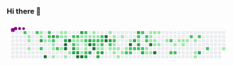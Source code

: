 ### Hi there 👋

<!--
**IonaSantana/IonaSantana** is a ✨ _special_ ✨ repository because its `README.md` (this file) appears on your GitHub profile.

Here are some ideas to get you started:

- 🔭 I’m currently working on ...
- 🌱 I’m currently learning ...
- 👯 I’m looking to collaborate on ...
- 🤔 I’m looking for help with ...
- 💬 Ask me about ...
- 📫 How to reach me: ...
- 😄 Pronouns: ...
- ⚡ Fun fact: ...
-->



<svg viewBox="-16 -32 880 192" width="880" height="192" xmlns="http://www.w3.org/2000/svg"><style>@keyframes c0{60.69%{fill:var(--c2)}60.71%,to{fill:var(--ce)}}@keyframes c1{.99%{fill:var(--c1)}1.01%,to{fill:var(--ce)}}@keyframes c2{1.15%{fill:var(--c1)}1.17%,to{fill:var(--ce)}}@keyframes c3{1.48%{fill:var(--c1)}1.5%,to{fill:var(--ce)}}@keyframes c4{60.19%{fill:var(--c2)}60.21%,to{fill:var(--ce)}}@keyframes c5{6.96%{fill:var(--c1)}6.98%,to{fill:var(--ce)}}@keyframes c6{7.12%{fill:var(--c1)}7.14%,to{fill:var(--ce)}}@keyframes c7{81.91%{fill:var(--c3)}81.93%,to{fill:var(--ce)}}@keyframes c8{59.36%{fill:var(--c2)}59.38%,to{fill:var(--ce)}}@keyframes c9{2.48%{fill:var(--c1)}2.5%,to{fill:var(--ce)}}@keyframes ca{97.34%{fill:var(--c4)}97.36%,to{fill:var(--ce)}}@keyframes cb{58.03%{fill:var(--c2)}58.05%,to{fill:var(--ce)}}@keyframes cc{58.2%{fill:var(--c2)}58.22%,to{fill:var(--ce)}}@keyframes cd{2.64%{fill:var(--c1)}2.66%,to{fill:var(--ce)}}@keyframes ce{81.25%{fill:var(--c3)}81.27%,to{fill:var(--ce)}}@keyframes cf{58.53%{fill:var(--c2)}58.55%,to{fill:var(--ce)}}@keyframes cg{2.98%{fill:var(--c1)}3%,to{fill:var(--ce)}}@keyframes ch{3.14%{fill:var(--c1)}3.16%,to{fill:var(--ce)}}@keyframes ci{3.47%{fill:var(--c1)}3.49%,to{fill:var(--ce)}}@keyframes cj{57.54%{fill:var(--c2)}57.56%,to{fill:var(--ce)}}@keyframes ck{57.04%{fill:var(--c2)}57.06%,to{fill:var(--ce)}}@keyframes cl{5.79%{fill:var(--c1)}5.81%,to{fill:var(--ce)}}@keyframes cm{5.3%{fill:var(--c1)}5.32%,to{fill:var(--ce)}}@keyframes cn{4.8%{fill:var(--c1)}4.82%,to{fill:var(--ce)}}@keyframes co{5.63%{fill:var(--c1)}5.65%,to{fill:var(--ce)}}@keyframes cp{5.46%{fill:var(--c1)}5.48%,to{fill:var(--ce)}}@keyframes cq{80.59%{fill:var(--c3)}80.61%,to{fill:var(--ce)}}@keyframes cr{95.35%{fill:var(--c4)}95.37%,to{fill:var(--ce)}}@keyframes cs{95.18%{fill:var(--c4)}95.2%,to{fill:var(--ce)}}@keyframes ct{3.97%{fill:var(--c1)}3.99%,to{fill:var(--ce)}}@keyframes cu{95.68%{fill:var(--c4)}95.7%,to{fill:var(--ce)}}@keyframes cv{4.3%{fill:var(--c1)}4.32%,to{fill:var(--ce)}}@keyframes cw{42.94%{fill:var(--c2)}42.96%,to{fill:var(--ce)}}@keyframes cx{42.78%{fill:var(--c1)}42.8%,to{fill:var(--ce)}}@keyframes cy{55.88%{fill:var(--c2)}55.9%,to{fill:var(--ce)}}@keyframes cz{84.24%{fill:var(--c3)}84.26%,to{fill:var(--ce)}}@keyframes c10{83.74%{fill:var(--c3)}83.76%,to{fill:var(--ce)}}@keyframes c11{55.38%{fill:var(--c2)}55.4%,to{fill:var(--ce)}}@keyframes c12{32.66%{fill:var(--c1)}32.68%,to{fill:var(--ce)}}@keyframes c13{32.83%{fill:var(--c1)}32.85%,to{fill:var(--ce)}}@keyframes c14{33.66%{fill:var(--c1)}33.68%,to{fill:var(--ce)}}@keyframes c15{83.9%{fill:var(--c3)}83.92%,to{fill:var(--ce)}}@keyframes c16{94.35%{fill:var(--c4)}94.37%,to{fill:var(--ce)}}@keyframes c17{79.59%{fill:var(--c3)}79.61%,to{fill:var(--ce)}}@keyframes c18{32.33%{fill:var(--c1)}32.35%,to{fill:var(--ce)}}@keyframes c19{32.49%{fill:var(--c1)}32.51%,to{fill:var(--ce)}}@keyframes c1a{41.62%{fill:var(--c1)}41.64%,to{fill:var(--ce)}}@keyframes c1b{94.19%{fill:var(--c4)}94.21%,to{fill:var(--ce)}}@keyframes c1c{54.55%{fill:var(--c2)}54.57%,to{fill:var(--ce)}}@keyframes c1d{32.16%{fill:var(--c1)}32.18%,to{fill:var(--ce)}}@keyframes c1e{54.88%{fill:var(--c2)}54.9%,to{fill:var(--ce)}}@keyframes c1f{33.16%{fill:var(--c1)}33.18%,to{fill:var(--ce)}}@keyframes c1g{33.32%{fill:var(--c1)}33.34%,to{fill:var(--ce)}}@keyframes c1h{41.78%{fill:var(--c2)}41.8%,to{fill:var(--ce)}}@keyframes c1i{85.4%{fill:var(--c3)}85.42%,to{fill:var(--ce)}}@keyframes c1j{32%{fill:var(--c1)}32.02%,to{fill:var(--ce)}}@keyframes c1k{78.93%{fill:var(--c3)}78.95%,to{fill:var(--ce)}}@keyframes c1l{87.39%{fill:var(--c4)}87.41%,to{fill:var(--ce)}}@keyframes c1m{85.06%{fill:var(--c3)}85.08%,to{fill:var(--ce)}}@keyframes c1n{9.77%{fill:var(--c1)}9.79%,to{fill:var(--ce)}}@keyframes c1o{9.94%{fill:var(--c1)}9.96%,to{fill:var(--ce)}}@keyframes c1p{53.89%{fill:var(--c2)}53.91%,to{fill:var(--ce)}}@keyframes c1q{78.6%{fill:var(--c3)}78.62%,to{fill:var(--ce)}}@keyframes c1r{87.05%{fill:var(--c4)}87.07%,to{fill:var(--ce)}}@keyframes c1s{10.11%{fill:var(--c1)}10.13%,to{fill:var(--ce)}}@keyframes c1t{53.72%{fill:var(--c2)}53.74%,to{fill:var(--ce)}}@keyframes c1u{37.64%{fill:var(--c1)}37.66%,to{fill:var(--ce)}}@keyframes c1v{37.47%{fill:var(--c1)}37.49%,to{fill:var(--ce)}}@keyframes c1w{64.83%{fill:var(--c2)}64.85%,to{fill:var(--ce)}}@keyframes c1x{86.56%{fill:var(--c3)}86.58%,to{fill:var(--ce)}}@keyframes c1y{53.39%{fill:var(--c2)}53.41%,to{fill:var(--ce)}}@keyframes c1z{53.22%{fill:var(--c2)}53.24%,to{fill:var(--ce)}}@keyframes c20{37.8%{fill:var(--c2)}37.82%,to{fill:var(--ce)}}@keyframes c21{37.3%{fill:var(--c1)}37.32%,to{fill:var(--ce)}}@keyframes c22{86.23%{fill:var(--c3)}86.25%,to{fill:var(--ce)}}@keyframes c23{88.38%{fill:var(--c4)}88.4%,to{fill:var(--ce)}}@keyframes c24{88.22%{fill:var(--c4)}88.24%,to{fill:var(--ce)}}@keyframes c25{10.77%{fill:var(--c1)}10.79%,to{fill:var(--ce)}}@keyframes c26{77.77%{fill:var(--c3)}77.79%,to{fill:var(--ce)}}@keyframes c27{52.73%{fill:var(--c2)}52.75%,to{fill:var(--ce)}}@keyframes c28{14.42%{fill:var(--c1)}14.44%,to{fill:var(--ce)}}@keyframes c29{11.1%{fill:var(--c1)}11.12%,to{fill:var(--ce)}}@keyframes c2a{52.39%{fill:var(--c2)}52.41%,to{fill:var(--ce)}}@keyframes c2b{13.09%{fill:var(--c1)}13.11%,to{fill:var(--ce)}}@keyframes c2c{12.93%{fill:var(--c1)}12.95%,to{fill:var(--ce)}}@keyframes c2d{14.09%{fill:var(--c1)}14.11%,to{fill:var(--ce)}}@keyframes c2e{12.76%{fill:var(--c1)}12.78%,to{fill:var(--ce)}}@keyframes c2f{15.08%{fill:var(--c1)}15.1%,to{fill:var(--ce)}}@keyframes c2g{11.43%{fill:var(--c1)}11.45%,to{fill:var(--ce)}}@keyframes c2h{13.75%{fill:var(--c1)}13.77%,to{fill:var(--ce)}}@keyframes c2i{12.43%{fill:var(--c1)}12.45%,to{fill:var(--ce)}}@keyframes c2j{51.4%{fill:var(--c2)}51.42%,to{fill:var(--ce)}}@keyframes c2k{11.93%{fill:var(--c1)}11.95%,to{fill:var(--ce)}}@keyframes c2l{89.71%{fill:var(--c4)}89.73%,to{fill:var(--ce)}}@keyframes c2m{51.07%{fill:var(--c2)}51.09%,to{fill:var(--ce)}}@keyframes c2n{51.23%{fill:var(--c2)}51.25%,to{fill:var(--ce)}}@keyframes c2o{75.78%{fill:var(--c3)}75.8%,to{fill:var(--ce)}}@keyframes c2p{50.9%{fill:var(--c2)}50.92%,to{fill:var(--ce)}}@keyframes c2q{76.28%{fill:var(--c3)}76.3%,to{fill:var(--ce)}}@keyframes c2r{48.58%{fill:var(--c2)}48.6%,to{fill:var(--ce)}}@keyframes c2s{48.41%{fill:var(--c1)}48.43%,to{fill:var(--ce)}}@keyframes c2t{75.45%{fill:var(--c3)}75.47%,to{fill:var(--ce)}}@keyframes c2u{50.74%{fill:var(--c2)}50.76%,to{fill:var(--ce)}}@keyframes c2v{49.58%{fill:var(--c2)}49.6%,to{fill:var(--ce)}}@keyframes c2w{50.57%{fill:var(--c2)}50.59%,to{fill:var(--ce)}}@keyframes c2x{74.95%{fill:var(--c3)}74.97%,to{fill:var(--ce)}}@keyframes c2y{48.91%{fill:var(--c2)}48.93%,to{fill:var(--ce)}}@keyframes c2z{49.08%{fill:var(--c2)}49.1%,to{fill:var(--ce)}}@keyframes c30{16.91%{fill:var(--c1)}16.93%,to{fill:var(--ce)}}@keyframes c31{16.41%{fill:var(--c1)}16.43%,to{fill:var(--ce)}}@keyframes c32{18.73%{fill:var(--c1)}18.75%,to{fill:var(--ce)}}@keyframes c33{18.56%{fill:var(--c1)}18.58%,to{fill:var(--ce)}}@keyframes c34{18.4%{fill:var(--c1)}18.42%,to{fill:var(--ce)}}@keyframes c35{90.54%{fill:var(--c4)}90.56%,to{fill:var(--ce)}}@keyframes c36{16.57%{fill:var(--c1)}16.59%,to{fill:var(--ce)}}@keyframes c37{18.9%{fill:var(--c1)}18.92%,to{fill:var(--ce)}}@keyframes c38{18.23%{fill:var(--c1)}18.25%,to{fill:var(--ce)}}@keyframes c39{17.73%{fill:var(--c1)}17.75%,to{fill:var(--ce)}}@keyframes c3a{91.03%{fill:var(--c4)}91.05%,to{fill:var(--ce)}}@keyframes c3b{19.06%{fill:var(--c1)}19.08%,to{fill:var(--ce)}}@keyframes c3c{17.9%{fill:var(--c1)}17.92%,to{fill:var(--ce)}}@keyframes c3d{19.72%{fill:var(--c1)}19.74%,to{fill:var(--ce)}}@keyframes c3e{69.64%{fill:var(--c2)}69.66%,to{fill:var(--ce)}}@keyframes c3f{68.81%{fill:var(--c2)}68.83%,to{fill:var(--ce)}}@keyframes c3g{20.22%{fill:var(--c1)}20.24%,to{fill:var(--ce)}}@keyframes c3h{68.98%{fill:var(--c2)}69%,to{fill:var(--ce)}}@keyframes c3i{23.21%{fill:var(--c1)}23.23%,to{fill:var(--ce)}}@keyframes c3j{20.72%{fill:var(--c1)}20.74%,to{fill:var(--ce)}}@keyframes c3k{20.55%{fill:var(--c1)}20.57%,to{fill:var(--ce)}}@keyframes c3l{20.89%{fill:var(--c1)}20.91%,to{fill:var(--ce)}}@keyframes c3m{70.64%{fill:var(--c2)}70.66%,to{fill:var(--ce)}}@keyframes c3n{21.22%{fill:var(--c1)}21.24%,to{fill:var(--ce)}}@keyframes c3o{21.71%{fill:var(--c1)}21.73%,to{fill:var(--ce)}}@keyframes c3p{21.88%{fill:var(--c1)}21.9%,to{fill:var(--ce)}}@keyframes c3q{70.97%{fill:var(--c2)}70.99%,to{fill:var(--ce)}}@keyframes c3r{72.3%{fill:var(--c3)}72.32%,to{fill:var(--ce)}}@keyframes c3s{71.8%{fill:var(--c2)}71.82%,to{fill:var(--ce)}}@keyframes c3t{25.36%{fill:var(--c1)}25.38%,to{fill:var(--ce)}}@keyframes u0{.99%{transform:scale(0,1)}1.01%,1.15%{transform:scale(.02,1)}1.17%,1.48%{transform:scale(.03,1)}1.5%,2.48%{transform:scale(.05,1)}2.5%,2.64%{transform:scale(.06,1)}2.66%,2.98%{transform:scale(.08,1)}3%,3.14%{transform:scale(.09,1)}3.16%,3.47%{transform:scale(.11,1)}3.49%,3.97%{transform:scale(.12,1)}3.99%,4.3%{transform:scale(.14,1)}4.32%,4.8%{transform:scale(.15,1)}4.82%,5.3%{transform:scale(.17,1)}5.32%,5.46%{transform:scale(.18,1)}5.48%,5.63%{transform:scale(.2,1)}5.65%,5.79%{transform:scale(.22,1)}5.81%,6.96%{transform:scale(.23,1)}6.98%,7.12%{transform:scale(.25,1)}7.14%,9.77%{transform:scale(.26,1)}9.79%,9.94%{transform:scale(.28,1)}10.11%,9.96%{transform:scale(.29,1)}10.13%,10.77%{transform:scale(.31,1)}10.79%,11.1%{transform:scale(.32,1)}11.12%,11.43%{transform:scale(.34,1)}11.45%,11.93%{transform:scale(.35,1)}11.95%,12.43%{transform:scale(.37,1)}12.45%,12.76%{transform:scale(.38,1)}12.78%,12.93%{transform:scale(.4,1)}12.95%,13.09%{transform:scale(.42,1)}13.11%,13.75%{transform:scale(.43,1)}13.77%,14.09%{transform:scale(.45,1)}14.11%,14.42%{transform:scale(.46,1)}14.44%,15.08%{transform:scale(.48,1)}15.1%,16.41%{transform:scale(.49,1)}16.43%,16.57%{transform:scale(.51,1)}16.59%,16.91%{transform:scale(.52,1)}16.93%,17.73%{transform:scale(.54,1)}17.75%,17.9%{transform:scale(.55,1)}17.92%,18.23%{transform:scale(.57,1)}18.25%,18.4%{transform:scale(.58,1)}18.42%,18.56%{transform:scale(.6,1)}18.58%,18.73%{transform:scale(.62,1)}18.75%,18.9%{transform:scale(.63,1)}18.92%,19.06%{transform:scale(.65,1)}19.08%,19.72%{transform:scale(.66,1)}19.74%,20.22%{transform:scale(.68,1)}20.24%,20.55%{transform:scale(.69,1)}20.57%,20.72%{transform:scale(.71,1)}20.74%,20.89%{transform:scale(.72,1)}20.91%,21.22%{transform:scale(.74,1)}21.24%,21.71%{transform:scale(.75,1)}21.73%,21.88%{transform:scale(.77,1)}21.9%,23.21%{transform:scale(.78,1)}23.23%,25.36%{transform:scale(.8,1)}25.38%,32%{transform:scale(.82,1)}32.02%,32.16%{transform:scale(.83,1)}32.18%,32.33%{transform:scale(.85,1)}32.35%,32.49%{transform:scale(.86,1)}32.51%,32.66%{transform:scale(.88,1)}32.68%,32.83%{transform:scale(.89,1)}32.85%,33.16%{transform:scale(.91,1)}33.18%,33.32%{transform:scale(.92,1)}33.34%,33.66%{transform:scale(.94,1)}33.68%,37.3%{transform:scale(.95,1)}37.32%,37.47%{transform:scale(.97,1)}37.49%,37.64%{transform:scale(.98,1)}37.66%,to{transform:scale(1,1)}}@keyframes u1{37.8%{transform:scale(0,1)}37.82%,to{transform:scale(1,1)}}@keyframes u2{41.62%{transform:scale(0,1)}41.64%,to{transform:scale(1,1)}}@keyframes u3{41.78%{transform:scale(0,1)}41.8%,to{transform:scale(1,1)}}@keyframes u4{42.78%{transform:scale(0,1)}42.8%,to{transform:scale(1,1)}}@keyframes u5{42.94%{transform:scale(0,1)}42.96%,to{transform:scale(1,1)}}@keyframes u6{48.41%{transform:scale(0,1)}48.43%,to{transform:scale(1,1)}}@keyframes u7{48.58%{transform:scale(0,1)}48.6%,48.91%{transform:scale(.03,1)}48.93%,49.08%{transform:scale(.06,1)}49.1%,49.58%{transform:scale(.09,1)}49.6%,50.57%{transform:scale(.11,1)}50.59%,50.74%{transform:scale(.14,1)}50.76%,50.9%{transform:scale(.17,1)}50.92%,51.07%{transform:scale(.2,1)}51.09%,51.23%{transform:scale(.23,1)}51.25%,51.4%{transform:scale(.26,1)}51.42%,52.39%{transform:scale(.29,1)}52.41%,52.73%{transform:scale(.31,1)}52.75%,53.22%{transform:scale(.34,1)}53.24%,53.39%{transform:scale(.37,1)}53.41%,53.72%{transform:scale(.4,1)}53.74%,53.89%{transform:scale(.43,1)}53.91%,54.55%{transform:scale(.46,1)}54.57%,54.88%{transform:scale(.49,1)}54.9%,55.38%{transform:scale(.51,1)}55.4%,55.88%{transform:scale(.54,1)}55.9%,57.04%{transform:scale(.57,1)}57.06%,57.54%{transform:scale(.6,1)}57.56%,58.03%{transform:scale(.63,1)}58.05%,58.2%{transform:scale(.66,1)}58.22%,58.53%{transform:scale(.69,1)}58.55%,59.36%{transform:scale(.71,1)}59.38%,60.19%{transform:scale(.74,1)}60.21%,60.69%{transform:scale(.77,1)}60.71%,64.83%{transform:scale(.8,1)}64.85%,68.81%{transform:scale(.83,1)}68.83%,68.98%{transform:scale(.86,1)}69%,69.64%{transform:scale(.89,1)}69.66%,70.64%{transform:scale(.91,1)}70.66%,70.97%{transform:scale(.94,1)}70.99%,71.8%{transform:scale(.97,1)}71.82%,to{transform:scale(1,1)}}@keyframes u8{72.3%{transform:scale(0,1)}72.32%,74.95%{transform:scale(.05,1)}74.97%,75.45%{transform:scale(.11,1)}75.47%,75.78%{transform:scale(.16,1)}75.8%,76.28%{transform:scale(.21,1)}76.3%,77.77%{transform:scale(.26,1)}77.79%,78.6%{transform:scale(.32,1)}78.62%,78.93%{transform:scale(.37,1)}78.95%,79.59%{transform:scale(.42,1)}79.61%,80.59%{transform:scale(.47,1)}80.61%,81.25%{transform:scale(.53,1)}81.27%,81.91%{transform:scale(.58,1)}81.93%,83.74%{transform:scale(.63,1)}83.76%,83.9%{transform:scale(.68,1)}83.92%,84.24%{transform:scale(.74,1)}84.26%,85.06%{transform:scale(.79,1)}85.08%,85.4%{transform:scale(.84,1)}85.42%,86.23%{transform:scale(.89,1)}86.25%,86.56%{transform:scale(.95,1)}86.58%,to{transform:scale(1,1)}}@keyframes u9{87.05%{transform:scale(0,1)}87.07%,87.39%{transform:scale(.08,1)}87.41%,88.22%{transform:scale(.15,1)}88.24%,88.38%{transform:scale(.23,1)}88.4%,89.71%{transform:scale(.31,1)}89.73%,90.54%{transform:scale(.38,1)}90.56%,91.03%{transform:scale(.46,1)}91.05%,94.19%{transform:scale(.54,1)}94.21%,94.35%{transform:scale(.62,1)}94.37%,95.18%{transform:scale(.69,1)}95.2%,95.35%{transform:scale(.77,1)}95.37%,95.68%{transform:scale(.85,1)}95.7%,97.34%{transform:scale(.92,1)}97.36%,to{transform:scale(1,1)}}@keyframes s0{0%,99.83%{transform:translate(0,-16px)}.17%{transform:translate(0,0)}.5%{transform:translate(32px,0)}.66%{transform:translate(32px,16px)}1%{transform:translate(64px,16px)}1.49%{transform:translate(64px,64px)}1.82%,59.54%{transform:translate(96px,64px)}1.99%{transform:translate(96px,48px)}2.32%{transform:translate(128px,48px)}2.49%,96.68%{transform:translate(128px,32px)}2.65%,58.37%{transform:translate(144px,32px)}2.82%{transform:translate(144px,48px)}2.99%,58.71%{transform:translate(160px,48px)}3.48%{transform:translate(160px,96px)}4.15%{transform:translate(224px,96px)}4.31%,56.38%{transform:translate(224px,80px)}4.64%,56.72%,83.25%{transform:translate(192px,80px)}5.31%,80.93%{transform:translate(192px,16px)}5.47%{transform:translate(208px,16px)}5.64%,80.27%{transform:translate(208px,0)}5.8%{transform:translate(192px,0)}5.97%{transform:translate(192px,-16px)}6.8%{transform:translate(112px,-16px)}7.13%,81.76%{transform:translate(112px,16px)}7.3%{transform:translate(128px,16px)}7.63%{transform:translate(128px,-16px)}9.62%{transform:translate(320px,-16px)}34.83%,9.95%{transform:translate(320px,16px)}10.12%,40.3%,53.57%{transform:translate(336px,16px)}10.28%,40.13%{transform:translate(336px,0)}10.95%,39.47%{transform:translate(400px,0)}11.11%,39.3%{transform:translate(400px,16px)}11.77%,89.39%{transform:translate(464px,16px)}11.94%{transform:translate(464px,32px)}12.11%,51.91%{transform:translate(448px,32px)}12.44%{transform:translate(448px,64px)}12.94%,14.26%{transform:translate(400px,64px)}13.1%,52.57%{transform:translate(400px,48px)}13.43%{transform:translate(432px,48px)}13.76%{transform:translate(432px,80px)}14.1%{transform:translate(400px,80px)}14.43%{transform:translate(384px,64px)}14.59%{transform:translate(384px,80px)}14.93%{transform:translate(416px,80px)}15.09%{transform:translate(416px,96px)}16.25%,47.43%{transform:translate(528px,96px)}16.42%,17.08%{transform:translate(528px,80px)}16.58%,17.25%{transform:translate(544px,80px)}16.75%,17.41%{transform:translate(544px,64px)}16.92%{transform:translate(528px,64px)}17.58%{transform:translate(560px,64px)}17.74%,90.71%{transform:translate(560px,48px)}17.91%{transform:translate(576px,48px)}18.08%{transform:translate(576px,32px)}18.41%{transform:translate(544px,32px)}18.74%{transform:translate(544px,0)}19.4%{transform:translate(608px,0)}19.9%{transform:translate(608px,48px)}20.56%{transform:translate(672px,48px)}20.73%{transform:translate(672px,32px)}21.23%{transform:translate(720px,32px)}21.89%{transform:translate(720px,96px)}22.06%{transform:translate(704px,96px)}22.72%{transform:translate(704px,32px)}23.22%{transform:translate(656px,32px)}23.38%{transform:translate(656px,48px)}25.21%{transform:translate(832px,48px)}25.37%{transform:translate(832px,64px)}25.54%{transform:translate(816px,64px)}26.37%{transform:translate(816px,-16px)}31.67%,43.95%{transform:translate(304px,-16px)}32.01%{transform:translate(304px,16px)}32.34%,34.33%,40.96%,55.22%{transform:translate(272px,16px)}32.5%,34.16%,55.06%{transform:translate(272px,32px)}32.67%,34%,42.62%{transform:translate(256px,32px)}32.84%{transform:translate(256px,48px)}33.17%{transform:translate(288px,48px)}33.33%,41.96%{transform:translate(288px,64px)}33.67%,42.29%,84.08%,94.69%{transform:translate(256px,64px)}34.99%,54.23%{transform:translate(320px,0)}35.99%{transform:translate(416px,0)}36.65%,38.64%{transform:translate(416px,64px)}37.48%,86.9%{transform:translate(336px,64px)}37.65%{transform:translate(336px,48px)}37.81%,53.07%{transform:translate(352px,48px)}37.98%{transform:translate(352px,64px)}39.14%,45.44%{transform:translate(416px,16px)}41.63%,94.03%{transform:translate(272px,80px)}41.79%,85.57%{transform:translate(288px,80px)}42.79%{transform:translate(240px,32px)}43.12%{transform:translate(240px,0)}43.28%{transform:translate(256px,0)}43.45%{transform:translate(256px,-16px)}44.11%,79.27%{transform:translate(304px,0)}44.94%,77.45%{transform:translate(384px,0)}45.11%{transform:translate(384px,16px)}45.61%{transform:translate(416px,32px)}45.77%{transform:translate(432px,32px)}46.43%{transform:translate(432px,96px)}47.93%{transform:translate(528px,48px)}48.09%{transform:translate(512px,48px)}48.26%,49.25%{transform:translate(512px,32px)}48.42%,75.62%{transform:translate(496px,32px)}48.59%,76.12%{transform:translate(496px,16px)}48.92%,49.92%{transform:translate(528px,16px)}49.09%{transform:translate(528px,32px)}49.59%{transform:translate(512px,0)}49.75%{transform:translate(528px,0)}50.08%{transform:translate(512px,16px)}50.58%,74.79%{transform:translate(512px,64px)}51.08%{transform:translate(464px,64px)}51.24%{transform:translate(464px,80px)}51.41%{transform:translate(448px,80px)}52.4%{transform:translate(400px,32px)}53.4%{transform:translate(352px,16px)}53.73%{transform:translate(336px,32px)}53.9%,78.77%{transform:translate(320px,32px)}54.56%{transform:translate(288px,0)}54.89%{transform:translate(288px,32px)}55.56%{transform:translate(240px,16px)}55.89%{transform:translate(240px,48px)}56.05%,95.52%{transform:translate(224px,48px)}56.88%{transform:translate(192px,64px)}57.05%{transform:translate(176px,64px)}57.71%{transform:translate(176px,0)}58.04%{transform:translate(144px,0)}58.54%{transform:translate(160px,32px)}59.2%{transform:translate(112px,48px)}59.37%{transform:translate(112px,64px)}60.2%{transform:translate(96px,0)}60.7%{transform:translate(48px,0)}60.86%{transform:translate(48px,-16px)}63.85%{transform:translate(336px,-16px)}64.84%{transform:translate(336px,80px)}65.01%{transform:translate(320px,80px)}65.34%{transform:translate(320px,112px)}68.49%{transform:translate(624px,112px)}68.82%{transform:translate(624px,80px)}68.99%{transform:translate(640px,80px)}69.49%{transform:translate(640px,32px)}69.65%{transform:translate(624px,32px)}69.82%{transform:translate(624px,16px)}71.31%{transform:translate(768px,16px)}71.81%{transform:translate(768px,64px)}72.14%{transform:translate(736px,64px)}72.31%{transform:translate(736px,80px)}72.47%{transform:translate(720px,80px)}72.64%{transform:translate(720px,64px)}74.96%{transform:translate(512px,80px)}75.12%{transform:translate(496px,80px)}75.79%{transform:translate(480px,32px)}75.95%{transform:translate(480px,16px)}76.29%{transform:translate(496px,0)}77.94%{transform:translate(384px,48px)}78.61%,87.23%{transform:translate(320px,48px)}78.94%,87.56%{transform:translate(304px,32px)}80.6%{transform:translate(208px,32px)}80.76%,82.75%{transform:translate(192px,32px)}81.92%{transform:translate(112px,32px)}83.91%{transform:translate(256px,80px)}84.25%{transform:translate(240px,64px)}84.41%{transform:translate(240px,80px)}85.07%{transform:translate(304px,80px)}85.24%{transform:translate(304px,96px)}85.41%{transform:translate(288px,96px)}86.24%{transform:translate(352px,80px)}86.4%{transform:translate(352px,96px)}86.57%{transform:translate(336px,96px)}87.06%{transform:translate(320px,64px)}87.4%{transform:translate(304px,48px)}88.23%{transform:translate(368px,32px)}88.39%{transform:translate(368px,16px)}89.72%{transform:translate(464px,48px)}91.04%{transform:translate(560px,80px)}94.2%{transform:translate(272px,96px)}94.36%{transform:translate(256px,96px)}95.19%{transform:translate(208px,64px)}95.36%{transform:translate(208px,48px)}95.69%{transform:translate(224px,32px)}97.35%{transform:translate(128px,96px)}97.51%{transform:translate(112px,96px)}98.51%{transform:translate(112px,0)}98.84%{transform:translate(80px,0)}99%{transform:translate(80px,-16px)}}@keyframes s1{0%,99.83%{transform:translate(16px,-16px)}.17%{transform:translate(0,-16px)}.33%{transform:translate(0,0)}.66%{transform:translate(32px,0)}.83%{transform:translate(32px,16px)}1.16%{transform:translate(64px,16px)}1.66%{transform:translate(64px,64px)}1.99%,59.7%{transform:translate(96px,64px)}2.16%{transform:translate(96px,48px)}2.49%{transform:translate(128px,48px)}2.65%,96.85%{transform:translate(128px,32px)}2.82%,58.54%{transform:translate(144px,32px)}2.99%{transform:translate(144px,48px)}3.15%,58.87%{transform:translate(160px,48px)}3.65%{transform:translate(160px,96px)}4.31%{transform:translate(224px,96px)}4.48%,56.55%{transform:translate(224px,80px)}4.81%,56.88%,83.42%{transform:translate(192px,80px)}5.47%,81.09%{transform:translate(192px,16px)}5.64%{transform:translate(208px,16px)}5.8%,80.43%{transform:translate(208px,0)}5.97%{transform:translate(192px,0)}6.14%{transform:translate(192px,-16px)}6.97%{transform:translate(112px,-16px)}7.3%,81.92%{transform:translate(112px,16px)}7.46%{transform:translate(128px,16px)}7.79%{transform:translate(128px,-16px)}9.78%{transform:translate(320px,-16px)}10.12%,34.99%{transform:translate(320px,16px)}10.28%,40.46%,53.73%{transform:translate(336px,16px)}10.45%,40.3%{transform:translate(336px,0)}11.11%,39.64%{transform:translate(400px,0)}11.28%,39.47%{transform:translate(400px,16px)}11.94%,89.55%{transform:translate(464px,16px)}12.11%{transform:translate(464px,32px)}12.27%,52.07%{transform:translate(448px,32px)}12.6%{transform:translate(448px,64px)}13.1%,14.43%{transform:translate(400px,64px)}13.27%,52.74%{transform:translate(400px,48px)}13.6%{transform:translate(432px,48px)}13.93%{transform:translate(432px,80px)}14.26%{transform:translate(400px,80px)}14.59%{transform:translate(384px,64px)}14.76%{transform:translate(384px,80px)}15.09%{transform:translate(416px,80px)}15.26%{transform:translate(416px,96px)}16.42%,47.6%{transform:translate(528px,96px)}16.58%,17.25%{transform:translate(528px,80px)}16.75%,17.41%{transform:translate(544px,80px)}16.92%,17.58%{transform:translate(544px,64px)}17.08%{transform:translate(528px,64px)}17.74%{transform:translate(560px,64px)}17.91%,90.88%{transform:translate(560px,48px)}18.08%{transform:translate(576px,48px)}18.24%{transform:translate(576px,32px)}18.57%{transform:translate(544px,32px)}18.91%{transform:translate(544px,0)}19.57%{transform:translate(608px,0)}20.07%{transform:translate(608px,48px)}20.73%{transform:translate(672px,48px)}20.9%{transform:translate(672px,32px)}21.39%{transform:translate(720px,32px)}22.06%{transform:translate(720px,96px)}22.22%{transform:translate(704px,96px)}22.89%{transform:translate(704px,32px)}23.38%{transform:translate(656px,32px)}23.55%{transform:translate(656px,48px)}25.37%{transform:translate(832px,48px)}25.54%{transform:translate(832px,64px)}25.7%{transform:translate(816px,64px)}26.53%{transform:translate(816px,-16px)}31.84%,44.11%{transform:translate(304px,-16px)}32.17%{transform:translate(304px,16px)}32.5%,34.49%,41.13%,55.39%{transform:translate(272px,16px)}32.67%,34.33%,55.22%{transform:translate(272px,32px)}32.84%,34.16%,42.79%{transform:translate(256px,32px)}33%{transform:translate(256px,48px)}33.33%{transform:translate(288px,48px)}33.5%,42.12%{transform:translate(288px,64px)}33.83%,42.45%,84.25%,94.86%{transform:translate(256px,64px)}35.16%,54.39%{transform:translate(320px,0)}36.15%{transform:translate(416px,0)}36.82%,38.81%{transform:translate(416px,64px)}37.65%,87.06%{transform:translate(336px,64px)}37.81%{transform:translate(336px,48px)}37.98%,53.23%{transform:translate(352px,48px)}38.14%{transform:translate(352px,64px)}39.3%,45.61%{transform:translate(416px,16px)}41.79%,94.2%{transform:translate(272px,80px)}41.96%,85.74%{transform:translate(288px,80px)}42.95%{transform:translate(240px,32px)}43.28%{transform:translate(240px,0)}43.45%{transform:translate(256px,0)}43.62%{transform:translate(256px,-16px)}44.28%,79.44%{transform:translate(304px,0)}45.11%,77.61%{transform:translate(384px,0)}45.27%{transform:translate(384px,16px)}45.77%{transform:translate(416px,32px)}45.94%{transform:translate(432px,32px)}46.6%{transform:translate(432px,96px)}48.09%{transform:translate(528px,48px)}48.26%{transform:translate(512px,48px)}48.42%,49.42%{transform:translate(512px,32px)}48.59%,75.79%{transform:translate(496px,32px)}48.76%,76.29%{transform:translate(496px,16px)}49.09%,50.08%{transform:translate(528px,16px)}49.25%{transform:translate(528px,32px)}49.75%{transform:translate(512px,0)}49.92%{transform:translate(528px,0)}50.25%{transform:translate(512px,16px)}50.75%,74.96%{transform:translate(512px,64px)}51.24%{transform:translate(464px,64px)}51.41%{transform:translate(464px,80px)}51.58%{transform:translate(448px,80px)}52.57%{transform:translate(400px,32px)}53.57%{transform:translate(352px,16px)}53.9%{transform:translate(336px,32px)}54.06%,78.94%{transform:translate(320px,32px)}54.73%{transform:translate(288px,0)}55.06%{transform:translate(288px,32px)}55.72%{transform:translate(240px,16px)}56.05%{transform:translate(240px,48px)}56.22%,95.69%{transform:translate(224px,48px)}57.05%{transform:translate(192px,64px)}57.21%{transform:translate(176px,64px)}57.88%{transform:translate(176px,0)}58.21%{transform:translate(144px,0)}58.71%{transform:translate(160px,32px)}59.37%{transform:translate(112px,48px)}59.54%{transform:translate(112px,64px)}60.36%{transform:translate(96px,0)}60.86%{transform:translate(48px,0)}61.03%{transform:translate(48px,-16px)}64.01%{transform:translate(336px,-16px)}65.01%{transform:translate(336px,80px)}65.17%{transform:translate(320px,80px)}65.51%{transform:translate(320px,112px)}68.66%{transform:translate(624px,112px)}68.99%{transform:translate(624px,80px)}69.15%{transform:translate(640px,80px)}69.65%{transform:translate(640px,32px)}69.82%{transform:translate(624px,32px)}69.98%{transform:translate(624px,16px)}71.48%{transform:translate(768px,16px)}71.97%{transform:translate(768px,64px)}72.31%{transform:translate(736px,64px)}72.47%{transform:translate(736px,80px)}72.64%{transform:translate(720px,80px)}72.8%{transform:translate(720px,64px)}75.12%{transform:translate(512px,80px)}75.29%{transform:translate(496px,80px)}75.95%{transform:translate(480px,32px)}76.12%{transform:translate(480px,16px)}76.45%{transform:translate(496px,0)}78.11%{transform:translate(384px,48px)}78.77%,87.4%{transform:translate(320px,48px)}79.1%,87.73%{transform:translate(304px,32px)}80.76%{transform:translate(208px,32px)}80.93%,82.92%{transform:translate(192px,32px)}82.09%{transform:translate(112px,32px)}84.08%{transform:translate(256px,80px)}84.41%{transform:translate(240px,64px)}84.58%{transform:translate(240px,80px)}85.24%{transform:translate(304px,80px)}85.41%{transform:translate(304px,96px)}85.57%{transform:translate(288px,96px)}86.4%{transform:translate(352px,80px)}86.57%{transform:translate(352px,96px)}86.73%{transform:translate(336px,96px)}87.23%{transform:translate(320px,64px)}87.56%{transform:translate(304px,48px)}88.39%{transform:translate(368px,32px)}88.56%{transform:translate(368px,16px)}89.88%{transform:translate(464px,48px)}91.21%{transform:translate(560px,80px)}94.36%{transform:translate(272px,96px)}94.53%{transform:translate(256px,96px)}95.36%{transform:translate(208px,64px)}95.52%{transform:translate(208px,48px)}95.85%{transform:translate(224px,32px)}97.51%{transform:translate(128px,96px)}97.68%{transform:translate(112px,96px)}98.67%{transform:translate(112px,0)}99%{transform:translate(80px,0)}99.17%{transform:translate(80px,-16px)}}@keyframes s2{0%,99.83%{transform:translate(32px,-16px)}.33%{transform:translate(0,-16px)}.5%{transform:translate(0,0)}.83%{transform:translate(32px,0)}1%{transform:translate(32px,16px)}1.33%{transform:translate(64px,16px)}1.82%{transform:translate(64px,64px)}2.16%,59.87%{transform:translate(96px,64px)}2.32%{transform:translate(96px,48px)}2.65%{transform:translate(128px,48px)}2.82%,97.01%{transform:translate(128px,32px)}2.99%,58.71%{transform:translate(144px,32px)}3.15%{transform:translate(144px,48px)}3.32%,59.04%{transform:translate(160px,48px)}3.81%{transform:translate(160px,96px)}4.48%{transform:translate(224px,96px)}4.64%,56.72%{transform:translate(224px,80px)}4.98%,57.05%,83.58%{transform:translate(192px,80px)}5.64%,81.26%{transform:translate(192px,16px)}5.8%{transform:translate(208px,16px)}5.97%,80.6%{transform:translate(208px,0)}6.14%{transform:translate(192px,0)}6.3%{transform:translate(192px,-16px)}7.13%{transform:translate(112px,-16px)}7.46%,82.09%{transform:translate(112px,16px)}7.63%{transform:translate(128px,16px)}7.96%{transform:translate(128px,-16px)}9.95%{transform:translate(320px,-16px)}10.28%,35.16%{transform:translate(320px,16px)}10.45%,40.63%,53.9%{transform:translate(336px,16px)}10.61%,40.46%{transform:translate(336px,0)}11.28%,39.8%{transform:translate(400px,0)}11.44%,39.64%{transform:translate(400px,16px)}12.11%,89.72%{transform:translate(464px,16px)}12.27%{transform:translate(464px,32px)}12.44%,52.24%{transform:translate(448px,32px)}12.77%{transform:translate(448px,64px)}13.27%,14.59%{transform:translate(400px,64px)}13.43%,52.9%{transform:translate(400px,48px)}13.76%{transform:translate(432px,48px)}14.1%{transform:translate(432px,80px)}14.43%{transform:translate(400px,80px)}14.76%{transform:translate(384px,64px)}14.93%{transform:translate(384px,80px)}15.26%{transform:translate(416px,80px)}15.42%{transform:translate(416px,96px)}16.58%,47.76%{transform:translate(528px,96px)}16.75%,17.41%{transform:translate(528px,80px)}16.92%,17.58%{transform:translate(544px,80px)}17.08%,17.74%{transform:translate(544px,64px)}17.25%{transform:translate(528px,64px)}17.91%{transform:translate(560px,64px)}18.08%,91.04%{transform:translate(560px,48px)}18.24%{transform:translate(576px,48px)}18.41%{transform:translate(576px,32px)}18.74%{transform:translate(544px,32px)}19.07%{transform:translate(544px,0)}19.73%{transform:translate(608px,0)}20.23%{transform:translate(608px,48px)}20.9%{transform:translate(672px,48px)}21.06%{transform:translate(672px,32px)}21.56%{transform:translate(720px,32px)}22.22%{transform:translate(720px,96px)}22.39%{transform:translate(704px,96px)}23.05%{transform:translate(704px,32px)}23.55%{transform:translate(656px,32px)}23.71%{transform:translate(656px,48px)}25.54%{transform:translate(832px,48px)}25.7%{transform:translate(832px,64px)}25.87%{transform:translate(816px,64px)}26.7%{transform:translate(816px,-16px)}32.01%,44.28%{transform:translate(304px,-16px)}32.34%{transform:translate(304px,16px)}32.67%,34.66%,41.29%,55.56%{transform:translate(272px,16px)}32.84%,34.49%,55.39%{transform:translate(272px,32px)}33%,34.33%,42.95%{transform:translate(256px,32px)}33.17%{transform:translate(256px,48px)}33.5%{transform:translate(288px,48px)}33.67%,42.29%{transform:translate(288px,64px)}34%,42.62%,84.41%,95.02%{transform:translate(256px,64px)}35.32%,54.56%{transform:translate(320px,0)}36.32%{transform:translate(416px,0)}36.98%,38.97%{transform:translate(416px,64px)}37.81%,87.23%{transform:translate(336px,64px)}37.98%{transform:translate(336px,48px)}38.14%,53.4%{transform:translate(352px,48px)}38.31%{transform:translate(352px,64px)}39.47%,45.77%{transform:translate(416px,16px)}41.96%,94.36%{transform:translate(272px,80px)}42.12%,85.9%{transform:translate(288px,80px)}43.12%{transform:translate(240px,32px)}43.45%{transform:translate(240px,0)}43.62%{transform:translate(256px,0)}43.78%{transform:translate(256px,-16px)}44.44%,79.6%{transform:translate(304px,0)}45.27%,77.78%{transform:translate(384px,0)}45.44%{transform:translate(384px,16px)}45.94%{transform:translate(416px,32px)}46.1%{transform:translate(432px,32px)}46.77%{transform:translate(432px,96px)}48.26%{transform:translate(528px,48px)}48.42%{transform:translate(512px,48px)}48.59%,49.59%{transform:translate(512px,32px)}48.76%,75.95%{transform:translate(496px,32px)}48.92%,76.45%{transform:translate(496px,16px)}49.25%,50.25%{transform:translate(528px,16px)}49.42%{transform:translate(528px,32px)}49.92%{transform:translate(512px,0)}50.08%{transform:translate(528px,0)}50.41%{transform:translate(512px,16px)}50.91%,75.12%{transform:translate(512px,64px)}51.41%{transform:translate(464px,64px)}51.58%{transform:translate(464px,80px)}51.74%{transform:translate(448px,80px)}52.74%{transform:translate(400px,32px)}53.73%{transform:translate(352px,16px)}54.06%{transform:translate(336px,32px)}54.23%,79.1%{transform:translate(320px,32px)}54.89%{transform:translate(288px,0)}55.22%{transform:translate(288px,32px)}55.89%{transform:translate(240px,16px)}56.22%{transform:translate(240px,48px)}56.38%,95.85%{transform:translate(224px,48px)}57.21%{transform:translate(192px,64px)}57.38%{transform:translate(176px,64px)}58.04%{transform:translate(176px,0)}58.37%{transform:translate(144px,0)}58.87%{transform:translate(160px,32px)}59.54%{transform:translate(112px,48px)}59.7%{transform:translate(112px,64px)}60.53%{transform:translate(96px,0)}61.03%{transform:translate(48px,0)}61.19%{transform:translate(48px,-16px)}64.18%{transform:translate(336px,-16px)}65.17%{transform:translate(336px,80px)}65.34%{transform:translate(320px,80px)}65.67%{transform:translate(320px,112px)}68.82%{transform:translate(624px,112px)}69.15%{transform:translate(624px,80px)}69.32%{transform:translate(640px,80px)}69.82%{transform:translate(640px,32px)}69.98%{transform:translate(624px,32px)}70.15%{transform:translate(624px,16px)}71.64%{transform:translate(768px,16px)}72.14%{transform:translate(768px,64px)}72.47%{transform:translate(736px,64px)}72.64%{transform:translate(736px,80px)}72.8%{transform:translate(720px,80px)}72.97%{transform:translate(720px,64px)}75.29%{transform:translate(512px,80px)}75.46%{transform:translate(496px,80px)}76.12%{transform:translate(480px,32px)}76.29%{transform:translate(480px,16px)}76.62%{transform:translate(496px,0)}78.28%{transform:translate(384px,48px)}78.94%,87.56%{transform:translate(320px,48px)}79.27%,87.89%{transform:translate(304px,32px)}80.93%{transform:translate(208px,32px)}81.09%,83.08%{transform:translate(192px,32px)}82.26%{transform:translate(112px,32px)}84.25%{transform:translate(256px,80px)}84.58%{transform:translate(240px,64px)}84.74%{transform:translate(240px,80px)}85.41%{transform:translate(304px,80px)}85.57%{transform:translate(304px,96px)}85.74%{transform:translate(288px,96px)}86.57%{transform:translate(352px,80px)}86.73%{transform:translate(352px,96px)}86.9%{transform:translate(336px,96px)}87.4%{transform:translate(320px,64px)}87.73%{transform:translate(304px,48px)}88.56%{transform:translate(368px,32px)}88.72%{transform:translate(368px,16px)}90.05%{transform:translate(464px,48px)}91.38%{transform:translate(560px,80px)}94.53%{transform:translate(272px,96px)}94.69%{transform:translate(256px,96px)}95.52%{transform:translate(208px,64px)}95.69%{transform:translate(208px,48px)}96.02%{transform:translate(224px,32px)}97.68%{transform:translate(128px,96px)}97.84%{transform:translate(112px,96px)}98.84%{transform:translate(112px,0)}99.17%{transform:translate(80px,0)}99.34%{transform:translate(80px,-16px)}}@keyframes s3{0%,61.36%,99.83%{transform:translate(48px,-16px)}.5%{transform:translate(0,-16px)}.66%{transform:translate(0,0)}1%{transform:translate(32px,0)}1.16%{transform:translate(32px,16px)}1.49%{transform:translate(64px,16px)}1.99%{transform:translate(64px,64px)}2.32%,60.03%{transform:translate(96px,64px)}2.49%{transform:translate(96px,48px)}2.82%{transform:translate(128px,48px)}2.99%,97.18%{transform:translate(128px,32px)}3.15%,58.87%{transform:translate(144px,32px)}3.32%{transform:translate(144px,48px)}3.48%,59.2%{transform:translate(160px,48px)}3.98%{transform:translate(160px,96px)}4.64%{transform:translate(224px,96px)}4.81%,56.88%{transform:translate(224px,80px)}5.14%,57.21%,83.75%{transform:translate(192px,80px)}5.8%,81.43%{transform:translate(192px,16px)}5.97%{transform:translate(208px,16px)}6.14%,80.76%{transform:translate(208px,0)}6.3%{transform:translate(192px,0)}6.47%{transform:translate(192px,-16px)}7.3%{transform:translate(112px,-16px)}7.63%,82.26%{transform:translate(112px,16px)}7.79%{transform:translate(128px,16px)}8.13%{transform:translate(128px,-16px)}10.12%{transform:translate(320px,-16px)}10.45%,35.32%{transform:translate(320px,16px)}10.61%,40.8%,54.06%{transform:translate(336px,16px)}10.78%,40.63%{transform:translate(336px,0)}11.44%,39.97%{transform:translate(400px,0)}11.61%,39.8%{transform:translate(400px,16px)}12.27%,89.88%{transform:translate(464px,16px)}12.44%{transform:translate(464px,32px)}12.6%,52.4%{transform:translate(448px,32px)}12.94%{transform:translate(448px,64px)}13.43%,14.76%{transform:translate(400px,64px)}13.6%,53.07%{transform:translate(400px,48px)}13.93%{transform:translate(432px,48px)}14.26%{transform:translate(432px,80px)}14.59%{transform:translate(400px,80px)}14.93%{transform:translate(384px,64px)}15.09%{transform:translate(384px,80px)}15.42%{transform:translate(416px,80px)}15.59%{transform:translate(416px,96px)}16.75%,47.93%{transform:translate(528px,96px)}16.92%,17.58%{transform:translate(528px,80px)}17.08%,17.74%{transform:translate(544px,80px)}17.25%,17.91%{transform:translate(544px,64px)}17.41%{transform:translate(528px,64px)}18.08%{transform:translate(560px,64px)}18.24%,91.21%{transform:translate(560px,48px)}18.41%{transform:translate(576px,48px)}18.57%{transform:translate(576px,32px)}18.91%{transform:translate(544px,32px)}19.24%{transform:translate(544px,0)}19.9%{transform:translate(608px,0)}20.4%{transform:translate(608px,48px)}21.06%{transform:translate(672px,48px)}21.23%{transform:translate(672px,32px)}21.72%{transform:translate(720px,32px)}22.39%{transform:translate(720px,96px)}22.55%{transform:translate(704px,96px)}23.22%{transform:translate(704px,32px)}23.71%{transform:translate(656px,32px)}23.88%{transform:translate(656px,48px)}25.7%{transform:translate(832px,48px)}25.87%{transform:translate(832px,64px)}26.04%{transform:translate(816px,64px)}26.87%{transform:translate(816px,-16px)}32.17%,44.44%{transform:translate(304px,-16px)}32.5%{transform:translate(304px,16px)}32.84%,34.83%,41.46%,55.72%{transform:translate(272px,16px)}33%,34.66%,55.56%{transform:translate(272px,32px)}33.17%,34.49%,43.12%{transform:translate(256px,32px)}33.33%{transform:translate(256px,48px)}33.67%{transform:translate(288px,48px)}33.83%,42.45%{transform:translate(288px,64px)}34.16%,42.79%,84.58%,95.19%{transform:translate(256px,64px)}35.49%,54.73%{transform:translate(320px,0)}36.48%{transform:translate(416px,0)}37.15%,39.14%{transform:translate(416px,64px)}37.98%,87.4%{transform:translate(336px,64px)}38.14%{transform:translate(336px,48px)}38.31%,53.57%{transform:translate(352px,48px)}38.47%{transform:translate(352px,64px)}39.64%,45.94%{transform:translate(416px,16px)}42.12%,94.53%{transform:translate(272px,80px)}42.29%,86.07%{transform:translate(288px,80px)}43.28%{transform:translate(240px,32px)}43.62%{transform:translate(240px,0)}43.78%{transform:translate(256px,0)}43.95%{transform:translate(256px,-16px)}44.61%,79.77%{transform:translate(304px,0)}45.44%,77.94%{transform:translate(384px,0)}45.61%{transform:translate(384px,16px)}46.1%{transform:translate(416px,32px)}46.27%{transform:translate(432px,32px)}46.93%{transform:translate(432px,96px)}48.42%{transform:translate(528px,48px)}48.59%{transform:translate(512px,48px)}48.76%,49.75%{transform:translate(512px,32px)}48.92%,76.12%{transform:translate(496px,32px)}49.09%,76.62%{transform:translate(496px,16px)}49.42%,50.41%{transform:translate(528px,16px)}49.59%{transform:translate(528px,32px)}50.08%{transform:translate(512px,0)}50.25%{transform:translate(528px,0)}50.58%{transform:translate(512px,16px)}51.08%,75.29%{transform:translate(512px,64px)}51.58%{transform:translate(464px,64px)}51.74%{transform:translate(464px,80px)}51.91%{transform:translate(448px,80px)}52.9%{transform:translate(400px,32px)}53.9%{transform:translate(352px,16px)}54.23%{transform:translate(336px,32px)}54.39%,79.27%{transform:translate(320px,32px)}55.06%{transform:translate(288px,0)}55.39%{transform:translate(288px,32px)}56.05%{transform:translate(240px,16px)}56.38%{transform:translate(240px,48px)}56.55%,96.02%{transform:translate(224px,48px)}57.38%{transform:translate(192px,64px)}57.55%{transform:translate(176px,64px)}58.21%{transform:translate(176px,0)}58.54%{transform:translate(144px,0)}59.04%{transform:translate(160px,32px)}59.7%{transform:translate(112px,48px)}59.87%{transform:translate(112px,64px)}60.7%{transform:translate(96px,0)}61.19%{transform:translate(48px,0)}64.34%{transform:translate(336px,-16px)}65.34%{transform:translate(336px,80px)}65.51%{transform:translate(320px,80px)}65.84%{transform:translate(320px,112px)}68.99%{transform:translate(624px,112px)}69.32%{transform:translate(624px,80px)}69.49%{transform:translate(640px,80px)}69.98%{transform:translate(640px,32px)}70.15%{transform:translate(624px,32px)}70.32%{transform:translate(624px,16px)}71.81%{transform:translate(768px,16px)}72.31%{transform:translate(768px,64px)}72.64%{transform:translate(736px,64px)}72.8%{transform:translate(736px,80px)}72.97%{transform:translate(720px,80px)}73.13%{transform:translate(720px,64px)}75.46%{transform:translate(512px,80px)}75.62%{transform:translate(496px,80px)}76.29%{transform:translate(480px,32px)}76.45%{transform:translate(480px,16px)}76.78%{transform:translate(496px,0)}78.44%{transform:translate(384px,48px)}79.1%,87.73%{transform:translate(320px,48px)}79.44%,88.06%{transform:translate(304px,32px)}81.09%{transform:translate(208px,32px)}81.26%,83.25%{transform:translate(192px,32px)}82.42%{transform:translate(112px,32px)}84.41%{transform:translate(256px,80px)}84.74%{transform:translate(240px,64px)}84.91%{transform:translate(240px,80px)}85.57%{transform:translate(304px,80px)}85.74%{transform:translate(304px,96px)}85.9%{transform:translate(288px,96px)}86.73%{transform:translate(352px,80px)}86.9%{transform:translate(352px,96px)}87.06%{transform:translate(336px,96px)}87.56%{transform:translate(320px,64px)}87.89%{transform:translate(304px,48px)}88.72%{transform:translate(368px,32px)}88.89%{transform:translate(368px,16px)}90.22%{transform:translate(464px,48px)}91.54%{transform:translate(560px,80px)}94.69%{transform:translate(272px,96px)}94.86%{transform:translate(256px,96px)}95.69%{transform:translate(208px,64px)}95.85%{transform:translate(208px,48px)}96.19%{transform:translate(224px,32px)}97.84%{transform:translate(128px,96px)}98.01%{transform:translate(112px,96px)}99%{transform:translate(112px,0)}99.34%{transform:translate(80px,0)}99.5%{transform:translate(80px,-16px)}}:root{--cb:#1b1f230a;--cs:purple;--ce:#ebedf0;--c0:#ebedf0;--c1:#9be9a8;--c2:#40c463;--c3:#30a14e;--c4:#216e39}@media (prefers-color-scheme:dark){:root{--cb:#1b1f230a;--cs:purple;--ce:#161b22;--c1:#01311f;--c2:#034525;--c3:#0f6d31;--c4:#00c647}}.c{shape-rendering:geometricPrecision;rx:2;ry:2;fill:var(--ce);stroke-width:1px;stroke:var(--cb);animation:none 60300ms linear infinite}.c.c0{fill:var(--c2);animation-name:c0}.c.c1,.c.c2,.c.c3{fill:var(--c1);animation-name:c1}.c.c2,.c.c3{animation-name:c2}.c.c3{animation-name:c3}.c.c4{fill:var(--c2);animation-name:c4}.c.c5,.c.c6{fill:var(--c1);animation-name:c5}.c.c6{animation-name:c6}.c.c7{fill:var(--c3);animation-name:c7}.c.c8{fill:var(--c2);animation-name:c8}.c.c9{fill:var(--c1);animation-name:c9}.c.ca{fill:var(--c4);animation-name:ca}.c.cb,.c.cc{fill:var(--c2);animation-name:cb}.c.cc{animation-name:cc}.c.cd{fill:var(--c1);animation-name:cd}.c.ce{fill:var(--c3);animation-name:ce}.c.cf{fill:var(--c2);animation-name:cf}.c.cg,.c.ch,.c.ci{fill:var(--c1);animation-name:cg}.c.ch,.c.ci{animation-name:ch}.c.ci{animation-name:ci}.c.cj,.c.ck{fill:var(--c2);animation-name:cj}.c.ck{animation-name:ck}.c.cl,.c.cm{fill:var(--c1);animation-name:cl}.c.cm{animation-name:cm}.c.cn,.c.co,.c.cp{fill:var(--c1);animation-name:cn}.c.co,.c.cp{animation-name:co}.c.cp{animation-name:cp}.c.cq{fill:var(--c3);animation-name:cq}.c.cr,.c.cs{fill:var(--c4);animation-name:cr}.c.cs{animation-name:cs}.c.ct{fill:var(--c1);animation-name:ct}.c.cu{fill:var(--c4);animation-name:cu}.c.cv{fill:var(--c1);animation-name:cv}.c.cw{fill:var(--c2);animation-name:cw}.c.cx{fill:var(--c1);animation-name:cx}.c.cy{fill:var(--c2);animation-name:cy}.c.c10,.c.cz{fill:var(--c3);animation-name:cz}.c.c10{animation-name:c10}.c.c11{fill:var(--c2);animation-name:c11}.c.c12,.c.c13,.c.c14{fill:var(--c1);animation-name:c12}.c.c13,.c.c14{animation-name:c13}.c.c14{animation-name:c14}.c.c15{fill:var(--c3);animation-name:c15}.c.c16{fill:var(--c4);animation-name:c16}.c.c17{fill:var(--c3);animation-name:c17}.c.c18,.c.c19,.c.c1a{fill:var(--c1);animation-name:c18}.c.c19,.c.c1a{animation-name:c19}.c.c1a{animation-name:c1a}.c.c1b{fill:var(--c4);animation-name:c1b}.c.c1c{fill:var(--c2);animation-name:c1c}.c.c1d{fill:var(--c1);animation-name:c1d}.c.c1e{fill:var(--c2);animation-name:c1e}.c.c1f,.c.c1g{fill:var(--c1);animation-name:c1f}.c.c1g{animation-name:c1g}.c.c1h{fill:var(--c2);animation-name:c1h}.c.c1i{fill:var(--c3);animation-name:c1i}.c.c1j{fill:var(--c1);animation-name:c1j}.c.c1k{fill:var(--c3);animation-name:c1k}.c.c1l{fill:var(--c4);animation-name:c1l}.c.c1m{fill:var(--c3);animation-name:c1m}.c.c1n,.c.c1o{fill:var(--c1);animation-name:c1n}.c.c1o{animation-name:c1o}.c.c1p{fill:var(--c2);animation-name:c1p}.c.c1q{fill:var(--c3);animation-name:c1q}.c.c1r{fill:var(--c4);animation-name:c1r}.c.c1s{fill:var(--c1);animation-name:c1s}.c.c1t{fill:var(--c2);animation-name:c1t}.c.c1u,.c.c1v{fill:var(--c1);animation-name:c1u}.c.c1v{animation-name:c1v}.c.c1w{fill:var(--c2);animation-name:c1w}.c.c1x{fill:var(--c3);animation-name:c1x}.c.c1y,.c.c1z,.c.c20{fill:var(--c2);animation-name:c1y}.c.c1z,.c.c20{animation-name:c1z}.c.c20{animation-name:c20}.c.c21{fill:var(--c1);animation-name:c21}.c.c22{fill:var(--c3);animation-name:c22}.c.c23,.c.c24{fill:var(--c4);animation-name:c23}.c.c24{animation-name:c24}.c.c25{fill:var(--c1);animation-name:c25}.c.c26{fill:var(--c3);animation-name:c26}.c.c27{fill:var(--c2);animation-name:c27}.c.c28,.c.c29{fill:var(--c1);animation-name:c28}.c.c29{animation-name:c29}.c.c2a{fill:var(--c2);animation-name:c2a}.c.c2b,.c.c2c{fill:var(--c1);animation-name:c2b}.c.c2c{animation-name:c2c}.c.c2d,.c.c2e,.c.c2f{fill:var(--c1);animation-name:c2d}.c.c2e,.c.c2f{animation-name:c2e}.c.c2f{animation-name:c2f}.c.c2g,.c.c2h,.c.c2i{fill:var(--c1);animation-name:c2g}.c.c2h,.c.c2i{animation-name:c2h}.c.c2i{animation-name:c2i}.c.c2j{fill:var(--c2);animation-name:c2j}.c.c2k{fill:var(--c1);animation-name:c2k}.c.c2l{fill:var(--c4);animation-name:c2l}.c.c2m,.c.c2n{fill:var(--c2);animation-name:c2m}.c.c2n{animation-name:c2n}.c.c2o{fill:var(--c3);animation-name:c2o}.c.c2p{fill:var(--c2);animation-name:c2p}.c.c2q{fill:var(--c3);animation-name:c2q}.c.c2r{fill:var(--c2);animation-name:c2r}.c.c2s{fill:var(--c1);animation-name:c2s}.c.c2t{fill:var(--c3);animation-name:c2t}.c.c2u,.c.c2v,.c.c2w{fill:var(--c2);animation-name:c2u}.c.c2v,.c.c2w{animation-name:c2v}.c.c2w{animation-name:c2w}.c.c2x{fill:var(--c3);animation-name:c2x}.c.c2y,.c.c2z{fill:var(--c2);animation-name:c2y}.c.c2z{animation-name:c2z}.c.c30,.c.c31{fill:var(--c1);animation-name:c30}.c.c31{animation-name:c31}.c.c32,.c.c33,.c.c34{fill:var(--c1);animation-name:c32}.c.c33,.c.c34{animation-name:c33}.c.c34{animation-name:c34}.c.c35{fill:var(--c4);animation-name:c35}.c.c36{fill:var(--c1);animation-name:c36}.c.c37,.c.c38,.c.c39{fill:var(--c1);animation-name:c37}.c.c38,.c.c39{animation-name:c38}.c.c39{animation-name:c39}.c.c3a{fill:var(--c4);animation-name:c3a}.c.c3b,.c.c3c,.c.c3d{fill:var(--c1);animation-name:c3b}.c.c3c,.c.c3d{animation-name:c3c}.c.c3d{animation-name:c3d}.c.c3e,.c.c3f{fill:var(--c2);animation-name:c3e}.c.c3f{animation-name:c3f}.c.c3g{fill:var(--c1);animation-name:c3g}.c.c3h{fill:var(--c2);animation-name:c3h}.c.c3i{fill:var(--c1);animation-name:c3i}.c.c3j,.c.c3k,.c.c3l{fill:var(--c1);animation-name:c3j}.c.c3k,.c.c3l{animation-name:c3k}.c.c3l{animation-name:c3l}.c.c3m{fill:var(--c2);animation-name:c3m}.c.c3n,.c.c3o,.c.c3p{fill:var(--c1);animation-name:c3n}.c.c3o,.c.c3p{animation-name:c3o}.c.c3p{animation-name:c3p}.c.c3q{fill:var(--c2);animation-name:c3q}.c.c3r{fill:var(--c3);animation-name:c3r}.c.c3s{fill:var(--c2);animation-name:c3s}.c.c3t{fill:var(--c1);animation-name:c3t}.s,.u{animation:none linear 60300ms infinite}.u,.u.u0{transform-origin:0 0}.u{transform:scale(0,1)}.u.u0{fill:var(--c1);animation-name:u0}.u.u1{fill:var(--c2);animation-name:u1;transform-origin:399.4px 0}.u.u2{fill:var(--c1);animation-name:u2;transform-origin:405.6px 0}.u.u3{fill:var(--c2);animation-name:u3;transform-origin:411.7px 0}.u.u4{fill:var(--c1);animation-name:u4;transform-origin:417.9px 0}.u.u5{fill:var(--c2);animation-name:u5;transform-origin:424px 0}.u.u6{fill:var(--c1);animation-name:u6;transform-origin:430.1px 0}.u.u7{fill:var(--c2);animation-name:u7;transform-origin:436.3px 0}.u.u8{fill:var(--c3);animation-name:u8;transform-origin:651.4px 0}.u.u9{fill:var(--c4);animation-name:u9;transform-origin:768.1px 0}.s{shape-rendering:geometricPrecision;fill:var(--cs)}.s.s0{transform:translate(0,-16px);animation-name:s0}.s.s1{transform:translate(16px,-16px);animation-name:s1}.s.s2{transform:translate(32px,-16px);animation-name:s2}.s.s3{transform:translate(48px,-16px);animation-name:s3}</style><rect class="c" x="2" y="2" width="12" height="12"/><rect class="c" x="2" y="18" width="12" height="12"/><rect class="c" x="2" y="34" width="12" height="12"/><rect class="c" x="2" y="50" width="12" height="12"/><rect class="c" x="2" y="66" width="12" height="12"/><rect class="c" x="2" y="82" width="12" height="12"/><rect class="c" x="2" y="98" width="12" height="12"/><rect class="c" x="18" y="2" width="12" height="12"/><rect class="c" x="18" y="18" width="12" height="12"/><rect class="c" x="18" y="34" width="12" height="12"/><rect class="c" x="18" y="50" width="12" height="12"/><rect class="c" x="18" y="66" width="12" height="12"/><rect class="c" x="18" y="82" width="12" height="12"/><rect class="c" x="18" y="98" width="12" height="12"/><rect class="c" x="34" y="2" width="12" height="12"/><rect class="c" x="34" y="18" width="12" height="12"/><rect class="c" x="34" y="34" width="12" height="12"/><rect class="c" x="34" y="50" width="12" height="12"/><rect class="c" x="34" y="66" width="12" height="12"/><rect class="c" x="34" y="82" width="12" height="12"/><rect class="c" x="34" y="98" width="12" height="12"/><rect class="c c0" x="50" y="2" width="12" height="12"/><rect class="c" x="50" y="18" width="12" height="12"/><rect class="c" x="50" y="34" width="12" height="12"/><rect class="c" x="50" y="50" width="12" height="12"/><rect class="c" x="50" y="66" width="12" height="12"/><rect class="c" x="50" y="82" width="12" height="12"/><rect class="c" x="50" y="98" width="12" height="12"/><rect class="c" x="66" y="2" width="12" height="12"/><rect class="c c1" x="66" y="18" width="12" height="12"/><rect class="c c2" x="66" y="34" width="12" height="12"/><rect class="c" x="66" y="50" width="12" height="12"/><rect class="c c3" x="66" y="66" width="12" height="12"/><rect class="c" x="66" y="82" width="12" height="12"/><rect class="c" x="66" y="98" width="12" height="12"/><rect class="c" x="82" y="2" width="12" height="12"/><rect class="c" x="82" y="18" width="12" height="12"/><rect class="c" x="82" y="34" width="12" height="12"/><rect class="c" x="82" y="50" width="12" height="12"/><rect class="c" x="82" y="66" width="12" height="12"/><rect class="c" x="82" y="82" width="12" height="12"/><rect class="c" x="82" y="98" width="12" height="12"/><rect class="c c4" x="98" y="2" width="12" height="12"/><rect class="c" x="98" y="18" width="12" height="12"/><rect class="c" x="98" y="34" width="12" height="12"/><rect class="c" x="98" y="50" width="12" height="12"/><rect class="c" x="98" y="66" width="12" height="12"/><rect class="c" x="98" y="82" width="12" height="12"/><rect class="c" x="98" y="98" width="12" height="12"/><rect class="c c5" x="114" y="2" width="12" height="12"/><rect class="c c6" x="114" y="18" width="12" height="12"/><rect class="c c7" x="114" y="34" width="12" height="12"/><rect class="c" x="114" y="50" width="12" height="12"/><rect class="c c8" x="114" y="66" width="12" height="12"/><rect class="c" x="114" y="82" width="12" height="12"/><rect class="c" x="114" y="98" width="12" height="12"/><rect class="c" x="130" y="2" width="12" height="12"/><rect class="c" x="130" y="18" width="12" height="12"/><rect class="c c9" x="130" y="34" width="12" height="12"/><rect class="c" x="130" y="50" width="12" height="12"/><rect class="c" x="130" y="66" width="12" height="12"/><rect class="c" x="130" y="82" width="12" height="12"/><rect class="c ca" x="130" y="98" width="12" height="12"/><rect class="c cb" x="146" y="2" width="12" height="12"/><rect class="c cc" x="146" y="18" width="12" height="12"/><rect class="c cd" x="146" y="34" width="12" height="12"/><rect class="c" x="146" y="50" width="12" height="12"/><rect class="c" x="146" y="66" width="12" height="12"/><rect class="c" x="146" y="82" width="12" height="12"/><rect class="c" x="146" y="98" width="12" height="12"/><rect class="c" x="162" y="2" width="12" height="12"/><rect class="c ce" x="162" y="18" width="12" height="12"/><rect class="c cf" x="162" y="34" width="12" height="12"/><rect class="c cg" x="162" y="50" width="12" height="12"/><rect class="c ch" x="162" y="66" width="12" height="12"/><rect class="c" x="162" y="82" width="12" height="12"/><rect class="c ci" x="162" y="98" width="12" height="12"/><rect class="c" x="178" y="2" width="12" height="12"/><rect class="c cj" x="178" y="18" width="12" height="12"/><rect class="c" x="178" y="34" width="12" height="12"/><rect class="c" x="178" y="50" width="12" height="12"/><rect class="c ck" x="178" y="66" width="12" height="12"/><rect class="c" x="178" y="82" width="12" height="12"/><rect class="c" x="178" y="98" width="12" height="12"/><rect class="c cl" x="194" y="2" width="12" height="12"/><rect class="c cm" x="194" y="18" width="12" height="12"/><rect class="c" x="194" y="34" width="12" height="12"/><rect class="c" x="194" y="50" width="12" height="12"/><rect class="c cn" x="194" y="66" width="12" height="12"/><rect class="c" x="194" y="82" width="12" height="12"/><rect class="c" x="194" y="98" width="12" height="12"/><rect class="c co" x="210" y="2" width="12" height="12"/><rect class="c cp" x="210" y="18" width="12" height="12"/><rect class="c cq" x="210" y="34" width="12" height="12"/><rect class="c cr" x="210" y="50" width="12" height="12"/><rect class="c cs" x="210" y="66" width="12" height="12"/><rect class="c" x="210" y="82" width="12" height="12"/><rect class="c ct" x="210" y="98" width="12" height="12"/><rect class="c" x="226" y="2" width="12" height="12"/><rect class="c" x="226" y="18" width="12" height="12"/><rect class="c cu" x="226" y="34" width="12" height="12"/><rect class="c" x="226" y="50" width="12" height="12"/><rect class="c" x="226" y="66" width="12" height="12"/><rect class="c cv" x="226" y="82" width="12" height="12"/><rect class="c" x="226" y="98" width="12" height="12"/><rect class="c" x="242" y="2" width="12" height="12"/><rect class="c cw" x="242" y="18" width="12" height="12"/><rect class="c cx" x="242" y="34" width="12" height="12"/><rect class="c cy" x="242" y="50" width="12" height="12"/><rect class="c cz" x="242" y="66" width="12" height="12"/><rect class="c c10" x="242" y="82" width="12" height="12"/><rect class="c" x="242" y="98" width="12" height="12"/><rect class="c" x="258" y="2" width="12" height="12"/><rect class="c c11" x="258" y="18" width="12" height="12"/><rect class="c c12" x="258" y="34" width="12" height="12"/><rect class="c c13" x="258" y="50" width="12" height="12"/><rect class="c c14" x="258" y="66" width="12" height="12"/><rect class="c c15" x="258" y="82" width="12" height="12"/><rect class="c c16" x="258" y="98" width="12" height="12"/><rect class="c c17" x="274" y="2" width="12" height="12"/><rect class="c c18" x="274" y="18" width="12" height="12"/><rect class="c c19" x="274" y="34" width="12" height="12"/><rect class="c" x="274" y="50" width="12" height="12"/><rect class="c" x="274" y="66" width="12" height="12"/><rect class="c c1a" x="274" y="82" width="12" height="12"/><rect class="c c1b" x="274" y="98" width="12" height="12"/><rect class="c c1c" x="290" y="2" width="12" height="12"/><rect class="c c1d" x="290" y="18" width="12" height="12"/><rect class="c c1e" x="290" y="34" width="12" height="12"/><rect class="c c1f" x="290" y="50" width="12" height="12"/><rect class="c c1g" x="290" y="66" width="12" height="12"/><rect class="c c1h" x="290" y="82" width="12" height="12"/><rect class="c c1i" x="290" y="98" width="12" height="12"/><rect class="c" x="306" y="2" width="12" height="12"/><rect class="c c1j" x="306" y="18" width="12" height="12"/><rect class="c c1k" x="306" y="34" width="12" height="12"/><rect class="c c1l" x="306" y="50" width="12" height="12"/><rect class="c" x="306" y="66" width="12" height="12"/><rect class="c c1m" x="306" y="82" width="12" height="12"/><rect class="c" x="306" y="98" width="12" height="12"/><rect class="c c1n" x="322" y="2" width="12" height="12"/><rect class="c c1o" x="322" y="18" width="12" height="12"/><rect class="c c1p" x="322" y="34" width="12" height="12"/><rect class="c c1q" x="322" y="50" width="12" height="12"/><rect class="c c1r" x="322" y="66" width="12" height="12"/><rect class="c" x="322" y="82" width="12" height="12"/><rect class="c" x="322" y="98" width="12" height="12"/><rect class="c" x="338" y="2" width="12" height="12"/><rect class="c c1s" x="338" y="18" width="12" height="12"/><rect class="c c1t" x="338" y="34" width="12" height="12"/><rect class="c c1u" x="338" y="50" width="12" height="12"/><rect class="c c1v" x="338" y="66" width="12" height="12"/><rect class="c c1w" x="338" y="82" width="12" height="12"/><rect class="c c1x" x="338" y="98" width="12" height="12"/><rect class="c" x="354" y="2" width="12" height="12"/><rect class="c c1y" x="354" y="18" width="12" height="12"/><rect class="c c1z" x="354" y="34" width="12" height="12"/><rect class="c c20" x="354" y="50" width="12" height="12"/><rect class="c c21" x="354" y="66" width="12" height="12"/><rect class="c c22" x="354" y="82" width="12" height="12"/><rect class="c" x="354" y="98" width="12" height="12"/><rect class="c" x="370" y="2" width="12" height="12"/><rect class="c c23" x="370" y="18" width="12" height="12"/><rect class="c c24" x="370" y="34" width="12" height="12"/><rect class="c" x="370" y="50" width="12" height="12"/><rect class="c" x="370" y="66" width="12" height="12"/><rect class="c" x="370" y="82" width="12" height="12"/><rect class="c" x="370" y="98" width="12" height="12"/><rect class="c c25" x="386" y="2" width="12" height="12"/><rect class="c" x="386" y="18" width="12" height="12"/><rect class="c c26" x="386" y="34" width="12" height="12"/><rect class="c c27" x="386" y="50" width="12" height="12"/><rect class="c c28" x="386" y="66" width="12" height="12"/><rect class="c" x="386" y="82" width="12" height="12"/><rect class="c" x="386" y="98" width="12" height="12"/><rect class="c" x="402" y="2" width="12" height="12"/><rect class="c c29" x="402" y="18" width="12" height="12"/><rect class="c c2a" x="402" y="34" width="12" height="12"/><rect class="c c2b" x="402" y="50" width="12" height="12"/><rect class="c c2c" x="402" y="66" width="12" height="12"/><rect class="c c2d" x="402" y="82" width="12" height="12"/><rect class="c" x="402" y="98" width="12" height="12"/><rect class="c" x="418" y="2" width="12" height="12"/><rect class="c" x="418" y="18" width="12" height="12"/><rect class="c" x="418" y="34" width="12" height="12"/><rect class="c" x="418" y="50" width="12" height="12"/><rect class="c c2e" x="418" y="66" width="12" height="12"/><rect class="c" x="418" y="82" width="12" height="12"/><rect class="c c2f" x="418" y="98" width="12" height="12"/><rect class="c" x="434" y="2" width="12" height="12"/><rect class="c c2g" x="434" y="18" width="12" height="12"/><rect class="c" x="434" y="34" width="12" height="12"/><rect class="c" x="434" y="50" width="12" height="12"/><rect class="c" x="434" y="66" width="12" height="12"/><rect class="c c2h" x="434" y="82" width="12" height="12"/><rect class="c" x="434" y="98" width="12" height="12"/><rect class="c" x="450" y="2" width="12" height="12"/><rect class="c" x="450" y="18" width="12" height="12"/><rect class="c" x="450" y="34" width="12" height="12"/><rect class="c" x="450" y="50" width="12" height="12"/><rect class="c c2i" x="450" y="66" width="12" height="12"/><rect class="c c2j" x="450" y="82" width="12" height="12"/><rect class="c" x="450" y="98" width="12" height="12"/><rect class="c" x="466" y="2" width="12" height="12"/><rect class="c" x="466" y="18" width="12" height="12"/><rect class="c c2k" x="466" y="34" width="12" height="12"/><rect class="c c2l" x="466" y="50" width="12" height="12"/><rect class="c c2m" x="466" y="66" width="12" height="12"/><rect class="c c2n" x="466" y="82" width="12" height="12"/><rect class="c" x="466" y="98" width="12" height="12"/><rect class="c" x="482" y="2" width="12" height="12"/><rect class="c" x="482" y="18" width="12" height="12"/><rect class="c c2o" x="482" y="34" width="12" height="12"/><rect class="c" x="482" y="50" width="12" height="12"/><rect class="c c2p" x="482" y="66" width="12" height="12"/><rect class="c" x="482" y="82" width="12" height="12"/><rect class="c" x="482" y="98" width="12" height="12"/><rect class="c c2q" x="498" y="2" width="12" height="12"/><rect class="c c2r" x="498" y="18" width="12" height="12"/><rect class="c c2s" x="498" y="34" width="12" height="12"/><rect class="c c2t" x="498" y="50" width="12" height="12"/><rect class="c c2u" x="498" y="66" width="12" height="12"/><rect class="c" x="498" y="82" width="12" height="12"/><rect class="c" x="498" y="98" width="12" height="12"/><rect class="c c2v" x="514" y="2" width="12" height="12"/><rect class="c" x="514" y="18" width="12" height="12"/><rect class="c" x="514" y="34" width="12" height="12"/><rect class="c" x="514" y="50" width="12" height="12"/><rect class="c c2w" x="514" y="66" width="12" height="12"/><rect class="c c2x" x="514" y="82" width="12" height="12"/><rect class="c" x="514" y="98" width="12" height="12"/><rect class="c" x="530" y="2" width="12" height="12"/><rect class="c c2y" x="530" y="18" width="12" height="12"/><rect class="c c2z" x="530" y="34" width="12" height="12"/><rect class="c" x="530" y="50" width="12" height="12"/><rect class="c c30" x="530" y="66" width="12" height="12"/><rect class="c c31" x="530" y="82" width="12" height="12"/><rect class="c" x="530" y="98" width="12" height="12"/><rect class="c c32" x="546" y="2" width="12" height="12"/><rect class="c c33" x="546" y="18" width="12" height="12"/><rect class="c c34" x="546" y="34" width="12" height="12"/><rect class="c c35" x="546" y="50" width="12" height="12"/><rect class="c" x="546" y="66" width="12" height="12"/><rect class="c c36" x="546" y="82" width="12" height="12"/><rect class="c" x="546" y="98" width="12" height="12"/><rect class="c c37" x="562" y="2" width="12" height="12"/><rect class="c" x="562" y="18" width="12" height="12"/><rect class="c c38" x="562" y="34" width="12" height="12"/><rect class="c c39" x="562" y="50" width="12" height="12"/><rect class="c" x="562" y="66" width="12" height="12"/><rect class="c c3a" x="562" y="82" width="12" height="12"/><rect class="c" x="562" y="98" width="12" height="12"/><rect class="c c3b" x="578" y="2" width="12" height="12"/><rect class="c" x="578" y="18" width="12" height="12"/><rect class="c" x="578" y="34" width="12" height="12"/><rect class="c c3c" x="578" y="50" width="12" height="12"/><rect class="c" x="578" y="66" width="12" height="12"/><rect class="c" x="578" y="82" width="12" height="12"/><rect class="c" x="578" y="98" width="12" height="12"/><rect class="c" x="594" y="2" width="12" height="12"/><rect class="c" x="594" y="18" width="12" height="12"/><rect class="c" x="594" y="34" width="12" height="12"/><rect class="c" x="594" y="50" width="12" height="12"/><rect class="c" x="594" y="66" width="12" height="12"/><rect class="c" x="594" y="82" width="12" height="12"/><rect class="c" x="594" y="98" width="12" height="12"/><rect class="c" x="610" y="2" width="12" height="12"/><rect class="c" x="610" y="18" width="12" height="12"/><rect class="c c3d" x="610" y="34" width="12" height="12"/><rect class="c" x="610" y="50" width="12" height="12"/><rect class="c" x="610" y="66" width="12" height="12"/><rect class="c" x="610" y="82" width="12" height="12"/><rect class="c" x="610" y="98" width="12" height="12"/><rect class="c" x="626" y="2" width="12" height="12"/><rect class="c" x="626" y="18" width="12" height="12"/><rect class="c c3e" x="626" y="34" width="12" height="12"/><rect class="c" x="626" y="50" width="12" height="12"/><rect class="c" x="626" y="66" width="12" height="12"/><rect class="c c3f" x="626" y="82" width="12" height="12"/><rect class="c" x="626" y="98" width="12" height="12"/><rect class="c" x="642" y="2" width="12" height="12"/><rect class="c" x="642" y="18" width="12" height="12"/><rect class="c" x="642" y="34" width="12" height="12"/><rect class="c c3g" x="642" y="50" width="12" height="12"/><rect class="c" x="642" y="66" width="12" height="12"/><rect class="c c3h" x="642" y="82" width="12" height="12"/><rect class="c" x="642" y="98" width="12" height="12"/><rect class="c" x="658" y="2" width="12" height="12"/><rect class="c" x="658" y="18" width="12" height="12"/><rect class="c c3i" x="658" y="34" width="12" height="12"/><rect class="c" x="658" y="50" width="12" height="12"/><rect class="c" x="658" y="66" width="12" height="12"/><rect class="c" x="658" y="82" width="12" height="12"/><rect class="c" x="658" y="98" width="12" height="12"/><rect class="c" x="674" y="2" width="12" height="12"/><rect class="c" x="674" y="18" width="12" height="12"/><rect class="c c3j" x="674" y="34" width="12" height="12"/><rect class="c c3k" x="674" y="50" width="12" height="12"/><rect class="c" x="674" y="66" width="12" height="12"/><rect class="c" x="674" y="82" width="12" height="12"/><rect class="c" x="674" y="98" width="12" height="12"/><rect class="c" x="690" y="2" width="12" height="12"/><rect class="c" x="690" y="18" width="12" height="12"/><rect class="c c3l" x="690" y="34" width="12" height="12"/><rect class="c" x="690" y="50" width="12" height="12"/><rect class="c" x="690" y="66" width="12" height="12"/><rect class="c" x="690" y="82" width="12" height="12"/><rect class="c" x="690" y="98" width="12" height="12"/><rect class="c" x="706" y="2" width="12" height="12"/><rect class="c c3m" x="706" y="18" width="12" height="12"/><rect class="c" x="706" y="34" width="12" height="12"/><rect class="c" x="706" y="50" width="12" height="12"/><rect class="c" x="706" y="66" width="12" height="12"/><rect class="c" x="706" y="82" width="12" height="12"/><rect class="c" x="706" y="98" width="12" height="12"/><rect class="c" x="722" y="2" width="12" height="12"/><rect class="c" x="722" y="18" width="12" height="12"/><rect class="c c3n" x="722" y="34" width="12" height="12"/><rect class="c" x="722" y="50" width="12" height="12"/><rect class="c" x="722" y="66" width="12" height="12"/><rect class="c c3o" x="722" y="82" width="12" height="12"/><rect class="c c3p" x="722" y="98" width="12" height="12"/><rect class="c" x="738" y="2" width="12" height="12"/><rect class="c c3q" x="738" y="18" width="12" height="12"/><rect class="c" x="738" y="34" width="12" height="12"/><rect class="c" x="738" y="50" width="12" height="12"/><rect class="c" x="738" y="66" width="12" height="12"/><rect class="c c3r" x="738" y="82" width="12" height="12"/><rect class="c" x="738" y="98" width="12" height="12"/><rect class="c" x="754" y="2" width="12" height="12"/><rect class="c" x="754" y="18" width="12" height="12"/><rect class="c" x="754" y="34" width="12" height="12"/><rect class="c" x="754" y="50" width="12" height="12"/><rect class="c" x="754" y="66" width="12" height="12"/><rect class="c" x="754" y="82" width="12" height="12"/><rect class="c" x="754" y="98" width="12" height="12"/><rect class="c" x="770" y="2" width="12" height="12"/><rect class="c" x="770" y="18" width="12" height="12"/><rect class="c" x="770" y="34" width="12" height="12"/><rect class="c" x="770" y="50" width="12" height="12"/><rect class="c c3s" x="770" y="66" width="12" height="12"/><rect class="c" x="770" y="82" width="12" height="12"/><rect class="c" x="770" y="98" width="12" height="12"/><rect class="c" x="786" y="2" width="12" height="12"/><rect class="c" x="786" y="18" width="12" height="12"/><rect class="c" x="786" y="34" width="12" height="12"/><rect class="c" x="786" y="50" width="12" height="12"/><rect class="c" x="786" y="66" width="12" height="12"/><rect class="c" x="786" y="82" width="12" height="12"/><rect class="c" x="786" y="98" width="12" height="12"/><rect class="c" x="802" y="2" width="12" height="12"/><rect class="c" x="802" y="18" width="12" height="12"/><rect class="c" x="802" y="34" width="12" height="12"/><rect class="c" x="802" y="50" width="12" height="12"/><rect class="c" x="802" y="66" width="12" height="12"/><rect class="c" x="802" y="82" width="12" height="12"/><rect class="c" x="802" y="98" width="12" height="12"/><rect class="c" x="818" y="2" width="12" height="12"/><rect class="c" x="818" y="18" width="12" height="12"/><rect class="c" x="818" y="34" width="12" height="12"/><rect class="c" x="818" y="50" width="12" height="12"/><rect class="c" x="818" y="66" width="12" height="12"/><rect class="c" x="818" y="82" width="12" height="12"/><rect class="c" x="818" y="98" width="12" height="12"/><rect class="c" x="834" y="2" width="12" height="12"/><rect class="c" x="834" y="18" width="12" height="12"/><rect class="c" x="834" y="34" width="12" height="12"/><rect class="c" x="834" y="50" width="12" height="12"/><rect class="c c3t" x="834" y="66" width="12" height="12"/><rect class="u u0" height="12" width="400.0" x="0.0" y="144"/><rect class="u u1" height="12" width="6.7" x="399.4" y="144"/><rect class="u u2" height="12" width="6.7" x="405.6" y="144"/><rect class="u u3" height="12" width="6.7" x="411.7" y="144"/><rect class="u u4" height="12" width="6.7" x="417.9" y="144"/><rect class="u u5" height="12" width="6.7" x="424.0" y="144"/><rect class="u u6" height="12" width="6.7" x="430.1" y="144"/><rect class="u u7" height="12" width="215.7" x="436.3" y="144"/><rect class="u u8" height="12" width="117.4" x="651.4" y="144"/><rect class="u u9" height="12" width="80.5" x="768.1" y="144"/><rect class="s s0" x="0.8" y="0.8" width="14.4" height="14.4" rx="4.5" ry="4.5"/><rect class="s s1" x="1.8" y="1.8" width="12.3" height="12.3" rx="4.1" ry="4.1"/><rect class="s s2" x="2.6" y="2.6" width="10.8" height="10.8" rx="3.6" ry="3.6"/><rect class="s s3" x="3.0" y="3.0" width="9.9" height="9.9" rx="3.3" ry="3.3"/></svg>


